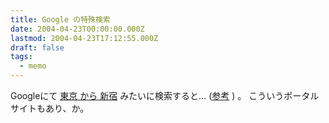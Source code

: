```yaml
---
title: Google の特殊検索
date: 2004-04-23T00:00:00.000Z
lastmod: 2004-04-23T17:12:55.000Z
draft: false
tags:
  - memo
---
```


Googleにて [東京 から 新宿](http://www.google.com/search?q=%92%86%96%DA%8D%95+%82%A9%82%E7+%90V%8Fh\&ie=Shift_JIS\&oe=Shift_JIS\&hl=ja) みたいに検索すると… ([参考](http://internet.watch.impress.co.jp/cda/news/2004/04/22/2889.html) ) 。 こういうポータルサイトもあり、か。
